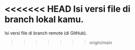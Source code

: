 <<<<<<< HEAD
Isi versi file di branch lokal kamu.
=======
Isi versi file di branch remote (di GitHub).
>>>>>>> origin/main
